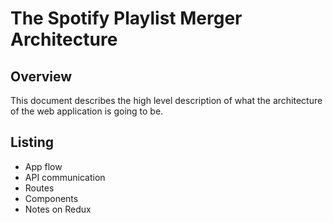 # The Spotify Playlist Merger Architecture

## Overview 
This document describes the high level description of what the architecture of the web application is going to be. 

## Listing
* App flow
* API communication
* Routes
* Components
* Notes on Redux
